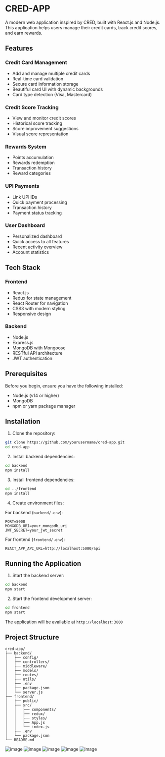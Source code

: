 # CRED-APP

A modern web application inspired by CRED, built with React.js and Node.js. This application helps users manage their credit cards, track credit scores, and earn rewards.

## Features

### Credit Card Management
- Add and manage multiple credit cards
- Real-time card validation
- Secure card information storage
- Beautiful card UI with dynamic backgrounds
- Card type detection (Visa, Mastercard)

### Credit Score Tracking
- View and monitor credit scores
- Historical score tracking
- Score improvement suggestions
- Visual score representation

### Rewards System
- Points accumulation
- Rewards redemption
- Transaction history
- Reward categories

### UPI Payments
- Link UPI IDs
- Quick payment processing
- Transaction history
- Payment status tracking

### User Dashboard
- Personalized dashboard
- Quick access to all features
- Recent activity overview
- Account statistics

## Tech Stack

### Frontend
- React.js
- Redux for state management
- React Router for navigation
- CSS3 with modern styling
- Responsive design

### Backend
- Node.js
- Express.js
- MongoDB with Mongoose
- RESTful API architecture
- JWT authentication

## Prerequisites

Before you begin, ensure you have the following installed:
- Node.js (v14 or higher)
- MongoDB
- npm or yarn package manager

## Installation

1. Clone the repository:
```bash
git clone https://github.com/yourusername/cred-app.git
cd cred-app
```

2. Install backend dependencies:
```bash
cd backend
npm install
```

3. Install frontend dependencies:
```bash
cd ../frontend
npm install
```

4. Create environment files:

For backend (`backend/.env`):
```
PORT=5000
MONGODB_URI=your_mongodb_uri
JWT_SECRET=your_jwt_secret
```

For frontend (`frontend/.env`):
```
REACT_APP_API_URL=http://localhost:5000/api
```

## Running the Application

1. Start the backend server:
```bash
cd backend
npm start
```

2. Start the frontend development server:
```bash
cd frontend
npm start
```

The application will be available at `http://localhost:3000`

## Project Structure

```
cred-app/
├── backend/
│   ├── config/
│   ├── controllers/
│   ├── middleware/
│   ├── models/
│   ├── routes/
│   ├── utils/
│   ├── .env
│   ├── package.json
│   └── server.js
├── frontend/
│   ├── public/
│   ├── src/
│   │   ├── components/
│   │   ├── redux/
│   │   ├── styles/
│   │   ├── App.js
│   │   └── index.js
│   ├── .env
│   └── package.json
└── README.md
```

![image](https://github.com/user-attachments/assets/1dd1c0e1-1f54-40a3-80e3-4b29d8c2b1f2)
![image](https://github.com/user-attachments/assets/2104babe-66b0-4620-b38e-65d094034644)
![image](https://github.com/user-attachments/assets/37b2e0b1-a600-4c35-9fcf-cadc77170937)
![image](https://github.com/user-attachments/assets/dcc3fdc1-1650-4a3d-af64-764a6dec0efd)
![image](https://github.com/user-attachments/assets/f389558d-e751-4a1b-b7d0-bd3e772f0100)




